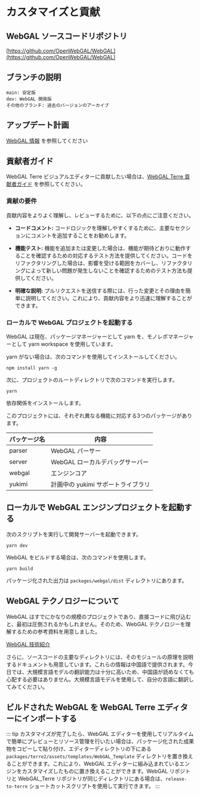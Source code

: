 # カスタマイズと貢献

## WebGAL ソースコードリポジトリ

[https://github.com/OpenWebGAL/WebGAL](https://github.com/OpenWebGAL/WebGAL)

## ブランチの説明

```
main: 安定版
dev: WebGAL 開発版
その他のブランチ: 過去のバージョンのアーカイブ
```

## アップデート計画

[WebGAL 情報](/info) を参照してください

## 貢献者ガイド

WebGAL Terre ビジュアルエディターに貢献したい場合は、[WebGAL Terre 貢献者ガイド](terre) を参照してください。

### 貢献の要件

貢献内容をよりよく理解し、レビューするために、以下の点にご注意ください。

* **コードコメント:** コードロジックを理解しやすくするために、主要なセクションにコメントを追加することをお勧めします。

* **機能テスト:** 機能を追加または変更した場合は、機能が期待どおりに動作することを確認するための対応するテスト方法を提供してください。コードをリファクタリングした場合は、影響を受ける範囲をカバーし、リファクタリングによって新しい問題が発生しないことを確認するためのテスト方法も提供してください。

* **明確な説明:** プルリクエストを送信する際には、行った変更とその理由を簡単に説明してください。これにより、貢献内容をより迅速に理解することができます。

### ローカルで WebGAL プロジェクトを起動する

WebGAL は現在、パッケージマネージャーとして yarn を、モノレポマネージャーとして yarn workspace を使用しています。

yarn がない場合は、次のコマンドを使用してインストールしてください。

```shell
npm install yarn -g
```

次に、プロジェクトのルートディレクトリで次のコマンドを実行します。

```shell
yarn
```

依存関係をインストールします。

このプロジェクトには、それぞれ異なる機能に対応する3つのパッケージがあります。

| パッケージ名 | 内容                       |
| ------------ | -------------------------- |
| parser      | WebGAL パーサー             |
| server      | WebGAL ローカルデバッグサーバー |
| webgal      | エンジンコア                 |
| yukimi      | 計画中の yukimi サポートライブラリ |

## ローカルで WebGAL エンジンプロジェクトを起動する

次のスクリプトを実行して開発サーバーを起動できます。

```shell
yarn dev
```

WebGAL をビルドする場合は、次のコマンドを使用します。

```shell
yarn build
```

パッケージ化された出力は `packages/webgal/dist` ディレクトリにあります。

## WebGAL テクノロジーについて

WebGAL はすでにかなりの規模のプロジェクトであり、直接コードに飛び込むと、最初は圧倒されるかもしれません。そのため、WebGAL テクノロジーを理解するための参考資料を用意しました。

[WebGAL 技術紹介](/ja/tech)

さらに、ソースコードの主要なディレクトリには、そのモジュールの原理を説明するドキュメントも用意しています。これらの情報は中国語で提供されます。今日では、大規模言語モデルの翻訳能力は十分に高いため、中国語が読めなくても心配する必要はありません。大規模言語モデルを使用して、自分の言語に翻訳してみてください。

## ビルドされた WebGAL を WebGAL Terre エディターにインポートする

::: tip
カスタマイズが完了したら、WebGAL エディターを使用してリアルタイムで簡単にプレビューとリソース管理を行いたい場合は、パッケージ化された成果物をコピーして貼り付け、エディターディレクトリの下にある `packages/terre2/assets/templates/WebGAL_Template` ディレクトリを置き換えることができます。これにより、WebGAL エディターに組み込まれているエンジンをカスタマイズしたものに置き換えることができます。WebGAL リポジトリと WebGAL_Terre リポジトリが同じディレクトリにある場合は、`release-to-terre` ショートカットスクリプトを使用して実行できます。
:::
